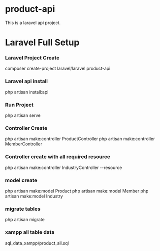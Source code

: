 # product-api
This is a laravel api project. 

# Laravel Full Setup
### Laravel Project Create
composer create-project laravel/laravel product-api

### Laravel api install
php artisan install:api

### Run Project
php artisan serve

### Controller Create
php artisan make:controller ProductController
php artisan make:controller MemberController

### Controller create with all required resource
php artisan make:controller IndustryController --resource

### model create 
php artisan make:model Product
php artisan make:model Member
php artisan make:model Industry

### migrate tables
php artisan migrate


### xampp all table data
sql_data_xampp/product_all.sql

